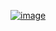 [![image](https://github.com/lilboyspirit/treegrow/assets/155392202/ca7f46d4-8fe0-4ed6-9498-b645b1a167d4)](https://lilboyspirit.itch.io/treegrow)
